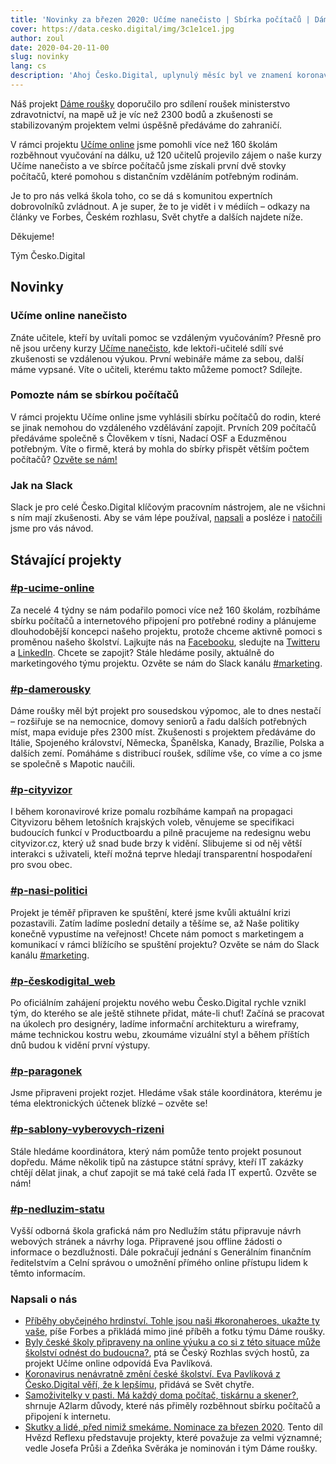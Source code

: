 ```yaml
---
title: 'Novinky za březen 2020: Učíme nanečisto | Sbírka počítačů | Dáme roušky do zahraničí'
cover: https://data.cesko.digital/img/3c1e1ce1.jpg
author: zoul
date: 2020-04-20-11-00
slug: novinky
lang: cs
description: 'Ahoj Česko.Digital, uplynulý měsíc byl ve znamení koronaviru a raketového růstu komunity Česko.Digital, která se v posledních 30 dnech rozrostla o třetinu na více než 2300 členů.'
---
```


Náš projekt [Dáme roušky](https://www.damerousky.cz/) doporučilo pro sdílení roušek ministerstvo zdravotnictví, na mapě už je víc než 2300 bodů a zkušenosti se stabilizovaným projektem velmi úspěšně předáváme do zahraničí.

V rámci projektu [Učíme online](https://www.ucimeonline.cz/) jsme pomohli více než 160 školám rozběhnout vyučování na dálku, už 120 učitelů projevilo zájem o naše kurzy Učíme nanečisto a ve sbírce počítačů jsme získali první dvě stovky počítačů, které pomohou s distančním vzděláním potřebným rodinám.

Je to pro nás velká škola toho, co se dá s komunitou expertních dobrovolníků zvládnout. A je super, že to je vidět i v médiích – odkazy na články ve Forbes, Českém rozhlasu, Svět chytře a dalších najdete níže.

Děkujeme!

Tým Česko.Digital

## Novinky

### Učíme online nanečisto

Znáte učitele, kteří by uvítali pomoc se vzdáleným vyučováním? Přesně pro ně jsou určeny kurzy [Učíme nanečisto](https://www.ucimeonline.cz/aktivity/ucime-nanecisto), kde lektoři-učitelé sdílí své zkušenosti se vzdálenou výukou. První webináře máme za sebou, další máme vypsané. Víte o učiteli, kterému takto můžeme pomoct? Sdílejte.

### Pomozte nám se sbírkou počítačů

V rámci projektu Učíme online jsme vyhlásili sbírku počítačů do rodin, které se jinak nemohou do vzdáleného vzdělávání zapojit. Prvních 209 počítačů předáváme společně s Člověkem v tísni, Nadací OSF a Eduzměnou potřebným. Víte o firmě, která by mohla do sbírky přispět větším počtem počítačů? [Ozvěte se nám!](https://www.ucimeonline.cz/aktivity/Sbirka-pocitace)

### Jak na Slack

Slack je pro celé Česko.Digital klíčovým pracovním nástrojem, ale ne všichni s ním mají zkušenosti. Aby se vám lépe používal, [napsali](https://blog.cesko.digital/2020/04/jak-na-slack) a posléze i [natočili](https://www.youtube.com/watch?v=JJldgrqxzU8) jsme pro vás návod.

## Stávající projekty

### [#p-ucime-online](https://cesko-digital.slack.com/archives/CUXRHTY58)

Za necelé 4 týdny se nám podařilo pomoci více než 160 školám, rozbíháme sbírku počítačů a internetového připojení pro potřebné rodiny a plánujeme dlouhodobější koncepci našeho projektu, protože chceme aktivně pomoci s proměnou našeho školství. Lajkujte nás na [Facebooku](https://www.facebook.com/UcimeOnline/), sledujte na [Twitteru](https://twitter.com/UcimeOnline) a [LinkedIn](https://www.linkedin.com/company/uč%C3%ADme-online). Chcete se zapojit? Stále hledáme posily, aktuálně do marketingového týmu projektu. Ozvěte se nám do Slack kanálu [#marketing](https://cesko-digital.slack.com/archives/CK8UTNFNK).

### [#p-damerousky](https://cesko-digital.slack.com/archives/CV4566SRG)

Dáme roušky měl být projekt pro sousedskou výpomoc, ale to dnes nestačí – rozšiřuje se na nemocnice, domovy seniorů a řadu dalších potřebných míst, mapa eviduje přes 2300 míst. Zkušenosti s projektem předáváme do Itálie, Spojeného království, Německa, Španělska, Kanady, Brazílie, Polska a dalších zemí. Pomáháme s distribucí roušek, sdílíme vše, co víme a co jsme se společně s Mapotic naučili.

### [#p-cityvizor](https://cesko-digital.slack.com/archives/CG66HNLH4)

I během koronavirové krize pomalu rozbíháme kampaň na propagaci Cityvizoru během letošních krajských voleb, věnujeme se specifikaci budoucích funkcí v Productboardu a pilně pracujeme na redesignu webu cityvizor.cz, který už snad bude brzy k vidění. Slibujeme si od něj větší interakci s uživateli, kteří možná teprve hledají transparentní hospodaření pro svou obec.

### [#p-nasi-politici](https://cesko-digital.slack.com/archives/CK0ER8UBG)

Projekt je téměř připraven ke spuštění, které jsme kvůli aktuální krizi pozastavili. Zatím ladíme poslední detaily a těšíme se, až Naše politiky konečně vypustíme na veřejnost! Chcete nám pomoct s marketingem a komunikací v rámci blížícího se spuštění projektu? Ozvěte se nám do Slack kanálu [#marketing](https://cesko-digital.slack.com/archives/CK8UTNFNK).

### [#p-českodigital_web](https://cesko-digital.slack.com/archives/CHG9NA23D)

Po oficiálním zahájení projektu nového webu Česko.Digital rychle vznikl tým, do kterého se ale ještě stihnete přidat, máte-li chuť! Začíná se pracovat na úkolech pro designéry, ladíme informační architekturu a wireframy, máme technickou kostru webu, zkoumáme vizuální styl a během příštích dnů budou k vidění první výstupy.

### [#p-paragonek](https://cesko-digital.slack.com/archives/CUM0HJ5QB)

Jsme připraveni projekt rozjet. Hledáme však stále koordinátora, kterému je téma elektronických účtenek blízké – ozvěte se!

### [#p-sablony-vyberovych-rizeni](https://cesko-digital.slack.com/archives/CSHURJA9L)

Stále hledáme koordinátora, který nám pomůže tento projekt posunout dopředu. Máme několik tipů na zástupce státní správy, kteří IT zakázky chtějí dělat jinak, a chuť zapojit se má také celá řada IT expertů. Ozvěte se nám!

### [#p-nedluzim-statu](https://cesko-digital.slack.com/archives/CHTQQN5AL)

Vyšší odborná škola grafická nám pro Nedlužím státu připravuje návrh webových stránek a návrhy loga. Připravené jsou offline žádosti o informace o bezdlužnosti. Dále pokračují jednání s Generálním finančním ředitelstvím a Celní správou o umožnění přímého online přístupu lidem k těmto informacím.

### Napsali o nás

- [Příběhy obyčejného hrdinství. Tohle jsou naši #koronaheroes, ukažte ty vaše](https://www.forbes.cz/pribehy-obycejneho-hrdinstvi-tohle-jsou-nasi-koronaheroes-ukazte-ty-vase/), píše Forbes a přikládá mimo jiné příběh a fotku týmu Dáme roušky.
- [Byly české školy připraveny na online výuku a co si z této situace může školství odnést do budoucna?](https://plus.rozhlas.cz/byly-ceske-skoly-pripraveny-na-online-vyuku-a-co-si-z-teto-situace-muze-skolstvi-8176779), ptá se Český Rozhlas svých hostů, za projekt Učíme online odpovídá Eva Pavlíková.
- [Koronavirus nenávratně změní české školství. Eva Pavlíková z Česko.Digital věří, že k lepšímu](https://www.svetchytre.cz/a/pp7jG/koronavirus-nenavratne-zmeni-ceske-skolstvi-eva-pavlikova-z-ceskodigital-veri-ze-k-lepsimu), přidává se Svět chytře.
- [Samoživitelky v pasti. Má každý doma počítač, tiskárnu a skener?](https://a2larm.cz/2020/04/samozivitelky-v-pasti-ma-kazdy-doma-pocitac-tiskarnu-a-skener/), shrnuje A2larm důvody, které nás přiměly rozběhnout sbírku počítačů a připojení k internetu.
- [Skutky a lidé, před nimiž smekáme. Nominace za březen 2020](https://www.reflex.cz/clanek/hvezda-reflexu/100738/hvezdy-reflexu-skutky-a-lide-pred-nimiz-smekame-nominace-za-brezen-2020.html). Tento díl Hvězd Reflexu představuje projekty, které považuje za velmi významné; vedle Josefa Průši a Zdeňka Svěráka je nominován i tým Dáme roušky.
